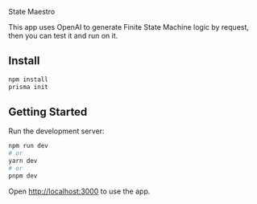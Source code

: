 State Maestro

This app uses OpenAI to generate Finite State Machine logic by request, then you can test it and run on it.

## Install

```bash
npm install
prisma init
```
## Getting Started

Run the development server:

```bash
npm run dev
# or
yarn dev
# or
pnpm dev
```

Open [http://localhost:3000](http://localhost:3000) to use the app.


